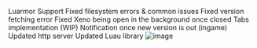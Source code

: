 Luarmor Support
Fixed filesystem errors & common issues
Fixed version fetching error
Fixed Xeno being open in the background once closed
Tabs implementation (WIP)
Notification once new version is out (ingame)
Updated http server
Updated Luau library
![image](https://github.com/user-attachments/assets/8768eed3-034b-496f-896f-0b2892411039)

